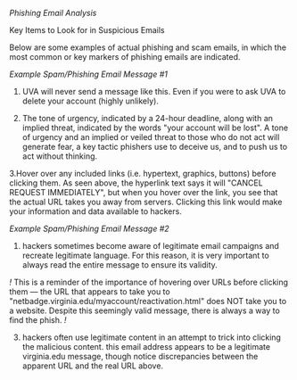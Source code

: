   *Phishing Email Analysis* 
 
  Key Items to Look for in Suspicious Emails 

Below are some examples of actual phishing and scam emails, in which the most common or key markers of 
phishing emails are indicated.

*Example Spam/Phishing Email Message #1* 

1. UVA will never send a message like this. Even if you were to ask UVA to delete your account 
(highly unlikely).

2. The tone of urgency, indicated by a 24-hour deadline, along with an implied threat, indicated by the 
words "your account will be lost". A tone of urgency and an implied or veiled threat to those who do 
not act will generate fear, a key tactic phishers use to deceive us, and to push us to act without 
thinking.

3.Hover over any included links (i.e. hypertext, graphics, buttons) before clicking them. As seen above, 
the hyperlink text says it will "CANCEL REQUEST IMMEDIATELY", but when you hover over the link, you 
see that the actual URL takes you away from servers. Clicking this link would make your information and 
data available to hackers.

*Example Spam/Phishing Email Message #2*

1. hackers sometimes become aware of legitimate email campaigns and recreate legitimate language. 
For this reason, it is very important to always read the entire message to ensure its validity.

*!* This is a reminder of the importance of hovering over URLs before clicking them — the URL that 
appears to take you to "netbadge.virginia.edu/myaccount/reactivation.html" does NOT take you to a 
website. Despite this seemingly valid message, there is always a way to find the phish. *!* 

3. hackers often use legitimate content in an attempt to trick into clicking the malicious content. this 
email address appears to be a legitimate virginia.edu message, though notice discrepancies between 
the apparent URL and the real URL above.
